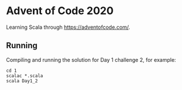 # Advent of Code 2020
Learning Scala through https://adventofcode.com/.

## Running
Compiling and running the solution for Day 1 challenge 2, for example:
```
cd 1
scalac *.scala
scala Day1_2
```
